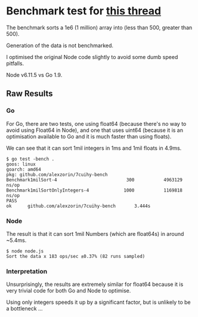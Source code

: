 # Benchmark test for [this thread](https://www.reddit.com/r/webdev/comments/7cuihy/advice_speed_of_raw_calculations_node_golang/)

The benchmark sorts a 1e6 (1 million) array into (less than 500, greater than 500).

Generation of the data is not benchmarked.

I optimised the original Node code slightly to avoid some dumb speed pitfalls.

Node v6.11.5 vs Go 1.9.

## Raw Results

### Go
For Go, there are two tests, one using float64 (because there's no way to avoid using Float64 in Node), and one that uses uint64 (because it is an optimisation available to Go and it is much faster than using floats).

We can see that it can sort 1mil integers in 1ms and 1mil floats in 4.9ms.
```
$ go test -bench .
goos: linux
goarch: amd64
pkg: github.com/alexzorin/7cuihy-bench
Benchmark1milSort-4                          300           4963129 ns/op
Benchmark1milSortOnlyIntegers-4             1000           1169818 ns/op
PASS
ok      github.com/alexzorin/7cuihy-bench       3.444s
```

### Node
The result is that it can sort 1mil Numbers (which are float64s) in around ~5.4ms.
```
$ node node.js
Sort the data x 183 ops/sec ±0.37% (82 runs sampled)
```

### Interpretation
Unsurprisingly, the results are extremely similar for float64 because it is very trivial code for both Go and Node to optimise.

Using only integers speeds it up by a significant factor, but is unlikely to be a bottleneck ...

